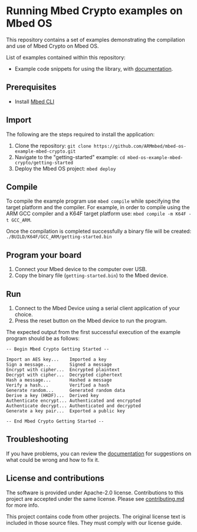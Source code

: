# Running Mbed Crypto examples on Mbed OS
This repository contains a set of examples demonstrating the compilation and use of Mbed Crypto on Mbed OS.

List of examples contained within this repository:
* Example code snippets for using the library, with [documentation](https://github.com/ARMmbed/mbed-crypto/blob/development/docs/getting_started.md).

## Prerequisites
* Install <a href='https://github.com/ARMmbed/mbed-cli#installing-mbed-cli'>Mbed CLI</a>

## Import
The following are the steps required to install the application:
1. Clone the repository: `git clone https://github.com/ARMmbed/mbed-os-example-mbed-crypto.git`
1. Navigate to the "getting-started" example: `cd mbed-os-example-mbed-crypto/getting-started`
1. Deploy the Mbed OS project: `mbed deploy`

## Compile
To compile the example program use `mbed compile` while specifying the target platform and the compiler.
For example, in order to compile using the ARM GCC compiler and a K64F target platform use: `mbed compile -m K64F -t GCC_ARM`.

Once the compilation is completed successfully a binary file will be created: `./BUILD/K64F/GCC_ARM/getting-started.bin`

## Program your board
1. Connect your Mbed device to the computer over USB.
1. Copy the binary file (`getting-started.bin`) to the Mbed device.

## Run
1. Connect to the Mbed Device using a serial client application of your choice.
1. Press the reset button on the Mbed device to run the program.

The expected output from the first successful execution of the example program should be as follows:
```
-- Begin Mbed Crypto Getting Started --

Import an AES key...    Imported a key
Sign a message...       Signed a message
Encrypt with cipher...  Encrypted plaintext
Decrypt with cipher...  Decrypted ciphertext
Hash a message...       Hashed a message
Verify a hash...        Verified a hash
Generate random...      Generated random data
Derive a key (HKDF)...  Derived key
Authenticate encrypt... Authenticated and encrypted
Authenticate decrypt... Authenticated and decrypted
Generate a key pair...  Exported a public key

-- End Mbed Crypto Getting Started --
```

## Troubleshooting
If you have problems, you can review the [documentation](https://os.mbed.com/docs/latest/tutorials/debugging.html) for suggestions on what could be wrong and how to fix it.

## License and contributions

The software is provided under Apache-2.0 license. Contributions to this project are accepted under the same license. Please see [contributing.md](CONTRIBUTING.md) for more info.

This project contains code from other projects. The original license text is included in those source files. They must comply with our license guide.

